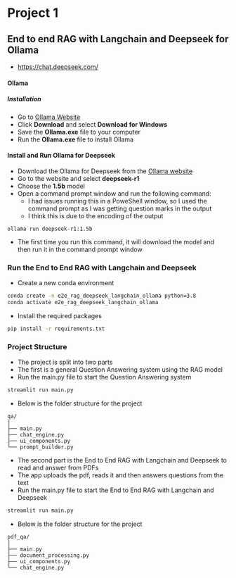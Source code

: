 # Project 1
## End to end RAG with Langchain and Deepseek for Ollama
* https://chat.deepseek.com/

#### Ollama
##### Installation
* Go to [Ollama Website](https://ollama.com/)
* Click **Download** and select **Download for Windows**
* Save the **Ollama.exe** file to your computer
* Run the **Ollama.exe** file to install Ollama

#### Install and Run Ollama for Deepseek
* Download the Ollama for Deepseek from the [Ollama website](https://ollama.com/search?q=deepseek)
* Go to the website and select **deepseek-r1** 
* Choose the **1.5b** model
* Open a command prompt window and run the following command:
  * I had issues running this in a PoweShell window, so I used the command prompt as I was getting question marks in the output
  * I think this is due to the encoding of the output
```commandline
ollama run deepseek-r1:1.5b
```
* The first time you run this command, it will download the model and then run it in the command prompt window

### Run the End to End RAG with Langchain and Deepseek
* Create a new conda environment
```bash
conda create -n e2e_rag_deepseek_langchain_ollama python=3.8
conda activate e2e_rag_deepseek_langchain_ollama
```

* Install the required packages
```bash
pip install -r requirements.txt
```

### Project Structure
* The project is split into two parts 
* The first is a general Question Answering system using the RAG model
* Run the main.py file to start the Question Answering system
```bash
streamlit run main.py
```
* Below is the folder structure for the project
```plaintext
qa/
│
├── main.py
├── chat_engine.py
├── ui_components.py
└── prompt_builder.py
```

* The second part is the End to End RAG with Langchain and Deepseek to read and answer from PDFs
* The app uploads the pdf, reads it and then answers questions from the text
* Run the main.py file to start the End to End RAG with Langchain and Deepseek
```bash
streamlit run main.py
```
* Below is the folder structure for the project
```plaintext
pdf_qa/
│
├── main.py
├── document_processing.py
├── ui_components.py
└── chat_engine.py
```